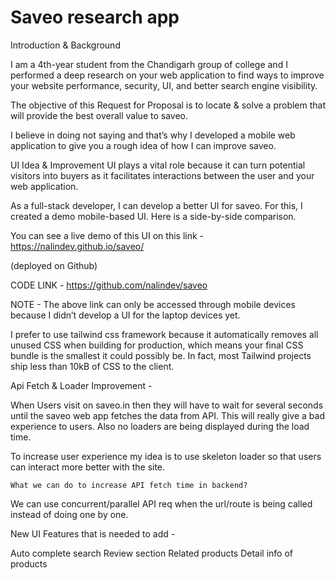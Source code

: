 # Saveo research app
Introduction & Background

I am a 4th-year student from the Chandigarh group of college and I performed a deep research on your web application to find ways to improve your website performance, security, UI, and better search engine visibility.  



The objective of this Request for Proposal is to locate & solve a problem that will provide the best overall value to saveo.


I believe in doing not saying and that’s why I developed a mobile web application to give you a rough idea of how I can improve saveo.


UI Idea & Improvement
UI plays a vital role because it can turn potential visitors into buyers as it facilitates interactions between the user and your web application.


As a full-stack developer, I can develop a better UI for saveo. For this, I created a demo mobile-based UI. Here is a side-by-side comparison.
                                   


  You can see a live demo of this UI on this link - https://nalindev.github.io/saveo/ 

(deployed on Github)

CODE LINK - https://github.com/nalindev/saveo


NOTE - The above link can only be accessed through mobile devices because I didn’t develop a UI for the laptop devices yet.



I prefer to use tailwind css framework because it automatically removes all unused CSS when building for production, which means your final CSS bundle is the smallest it could possibly be. In fact, most Tailwind projects ship less than 10kB of CSS to the client.

                                                                   


Api Fetch & Loader Improvement -


When Users visit on saveo.in then they will have to wait for several seconds until the saveo web app fetches the data from API. This will really give a bad experience to users.
Also no loaders are being displayed during the load time.
                                               

To increase user experience my idea is to use skeleton loader so that users can interact more better with the site.

    What we can do to increase API fetch time in backend?

We can use concurrent/parallel API req when the url/route is being called instead of doing one by one.




New UI Features that is needed to add -

Auto complete search
Review section
Related products
Detail info of products

